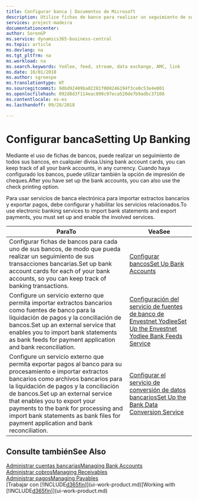 ```yaml
---
title: Configurar banca | Documentos de Microsoft
description: Utilice fichas de banco para realizar un seguimiento de sus cuentas bancarias y configurar las fuentes de bancos, como Yodlee, para intercambiar datos.
services: project-madeira
documentationcenter: 
author: SorenGP
ms.service: dynamics365-business-central
ms.topic: article
ms.devlang: na
ms.tgt_pltfrm: na
ms.workload: na
ms.search.keywords: Yodlee, feed, stream, data exchange, AMC, link
ms.date: 10/01/2018
ms.author: sgroespe
ms.translationtype: HT
ms.sourcegitcommit: 9dbd92409ba02281f008246194f3ce0c53e4e001
ms.openlocfilehash: 092d8d3f114eac890c97eca520de7b9adbc37108
ms.contentlocale: es-es
ms.lasthandoff: 09/28/2018

---
```

# <a name="setting-up-banking"></a><span data-ttu-id="e048a-103">Configurar banca</span><span class="sxs-lookup"><span data-stu-id="e048a-103">Setting Up Banking</span></span>
<span data-ttu-id="e048a-104">Mediante el uso de fichas de bancos, puede realizar un seguimiento de todos sus bancos, en cualquier divisa.</span><span class="sxs-lookup"><span data-stu-id="e048a-104">Using bank account cards, you can keep track of all your bank accounts, in any currency.</span></span> <span data-ttu-id="e048a-105">Cuando haya configurado los bancos, puede utilizar también la opción de impresión de cheques.</span><span class="sxs-lookup"><span data-stu-id="e048a-105">After you have set up the bank accounts, you can also use the check printing option.</span></span>

<span data-ttu-id="e048a-106">Para usar servicios de banca electrónica para importar extractos bancarios y exportar pagos, debe configurar y habilitar los servicios relacionados.</span><span class="sxs-lookup"><span data-stu-id="e048a-106">To use electronic banking services to import bank statements and  export payments, you must set up and enable the involved services.</span></span>

| <span data-ttu-id="e048a-107">Para</span><span class="sxs-lookup"><span data-stu-id="e048a-107">To</span></span> | <span data-ttu-id="e048a-108">Vea</span><span class="sxs-lookup"><span data-stu-id="e048a-108">See</span></span> |
| --- | --- |
| <span data-ttu-id="e048a-109">Configurar fichas de bancos para cada uno de sus bancos, de modo que pueda realizar un seguimiento de sus transacciones bancarias.</span><span class="sxs-lookup"><span data-stu-id="e048a-109">Set up bank account cards for each of your bank accounts, so you can keep track of banking transactions.</span></span> |[<span data-ttu-id="e048a-110">Configurar bancos</span><span class="sxs-lookup"><span data-stu-id="e048a-110">Set Up Bank Accounts</span></span>](bank-how-setup-bank-accounts.md) |
| <span data-ttu-id="e048a-111">Configure un servicio externo que permita importar extractos bancarios como fuentes de banco para la liquidación de pagos y la conciliación de bancos.</span><span class="sxs-lookup"><span data-stu-id="e048a-111">Set up an external service that enables you to import bank statements as bank feeds for payment application and bank reconciliation.</span></span> |[<span data-ttu-id="e048a-112">Configuración del servicio de fuentes de banco de Envestnet Yodlee</span><span class="sxs-lookup"><span data-stu-id="e048a-112">Set Up the Envestnet Yodlee Bank Feeds Service</span></span>](bank-how-setup-bank-statement-service.md) |
| <span data-ttu-id="e048a-113">Configure un servicio externo que permita exportar pagos al banco para su procesamiento e importar extractos bancarios como archivos bancarios para la liquidación de pagos y la conciliación de bancos.</span><span class="sxs-lookup"><span data-stu-id="e048a-113">Set up an external service that enables you to export your payments to the bank for processing  and import bank statements as bank files for payment application and bank reconciliation.</span></span> |[<span data-ttu-id="e048a-114">Configurar el servicio de conversión de datos bancarios</span><span class="sxs-lookup"><span data-stu-id="e048a-114">Set Up the Bank Data Conversion Service</span></span>](bank-how-setup-bank-data-conversion-service.md) |

## <a name="see-also"></a><span data-ttu-id="e048a-115">Consulte también</span><span class="sxs-lookup"><span data-stu-id="e048a-115">See Also</span></span>
[<span data-ttu-id="e048a-116">Administrar cuentas bancarias</span><span class="sxs-lookup"><span data-stu-id="e048a-116">Managing Bank Accounts</span></span>](bank-manage-bank-accounts.md)  
[<span data-ttu-id="e048a-117">Administrar cobros</span><span class="sxs-lookup"><span data-stu-id="e048a-117">Managing Receivables</span></span>](receivables-manage-receivables.md)  
[<span data-ttu-id="e048a-118">Administrar pagos</span><span class="sxs-lookup"><span data-stu-id="e048a-118">Managing Payables</span></span>](payables-manage-payables.md)  
<span data-ttu-id="e048a-119">[Trabajar con [!INCLUDE[d365fin](includes/d365fin_md.md)]](ui-work-product.md)</span><span class="sxs-lookup"><span data-stu-id="e048a-119">[Working with [!INCLUDE[d365fin](includes/d365fin_md.md)]](ui-work-product.md)</span></span>

